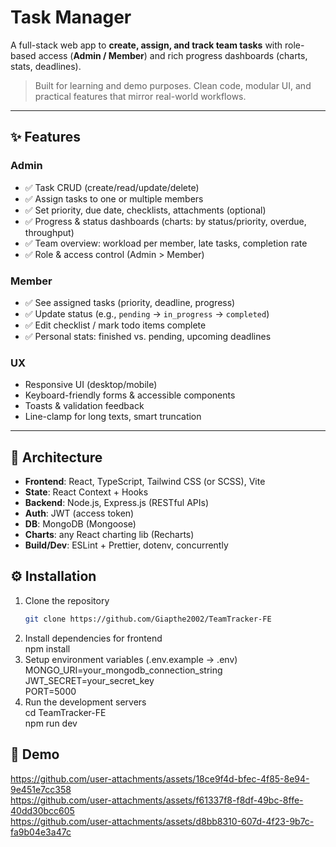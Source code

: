 # Task Manager

A full-stack web app to **create, assign, and track team tasks** with role-based access (**Admin / Member**) and rich progress dashboards (charts, stats, deadlines).

> Built for learning and demo purposes. Clean code, modular UI, and practical features that mirror real-world workflows.

---

## ✨ Features

### Admin
- ✅ Task CRUD (create/read/update/delete)
- ✅ Assign tasks to one or multiple members
- ✅ Set priority, due date, checklists, attachments (optional)
- ✅ Progress & status dashboards (charts: by status/priority, overdue, throughput)
- ✅ Team overview: workload per member, late tasks, completion rate
- ✅ Role & access control (Admin > Member)

### Member
- ✅ See assigned tasks (priority, deadline, progress)
- ✅ Update status (e.g., `pending` → `in_progress` → `completed`)
- ✅ Edit checklist / mark todo items complete
- ✅ Personal stats: finished vs. pending, upcoming deadlines

### UX
- Responsive UI (desktop/mobile)
- Keyboard-friendly forms & accessible components
- Toasts & validation feedback
- Line-clamp for long texts, smart truncation

---

## 🧱 Architecture

- **Frontend**: React, TypeScript, Tailwind CSS (or SCSS), Vite  
- **State**: React Context + Hooks  
- **Backend**: Node.js, Express.js (RESTful APIs)  
- **Auth**: JWT (access token)  
- **DB**: MongoDB (Mongoose)  
- **Charts**: any React charting lib (Recharts)  
- **Build/Dev**: ESLint + Prettier, dotenv, concurrently

## ⚙️ Installation
1. Clone the repository
   ```bash
   git clone https://github.com/Giapthe2002/TeamTracker-FE
2. Install dependencies for frontend <br>
   npm install
3. Setup environment variables (.env.example -> .env) <br>
   MONGO_URI=your_mongodb_connection_string <br>
   JWT_SECRET=your_secret_key <br>
   PORT=5000
4. Run the development servers <br>
   cd TeamTracker-FE <br>
   npm run dev

## 📸 Demo
https://github.com/user-attachments/assets/18ce9f4d-bfec-4f85-8e94-9e451e7cc358 <br>
https://github.com/user-attachments/assets/f61337f8-f8df-49bc-8ffe-40dd30bcc605 <br>
https://github.com/user-attachments/assets/d8bb8310-607d-4f23-9b7c-fa9b04e3a47c






